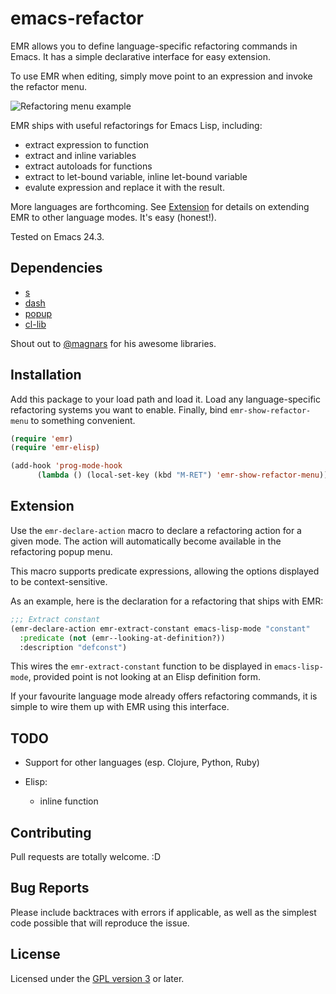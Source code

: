 # emacs-refactor
<!-- Travis builds are disabled until cassou/emacs updates to Emacs 24.3 -->
<!-- [![Build Status](https://travis-ci.org/chrisbarrett/emacs-refactor.png?branch=master)](https://travis-ci.org/chrisbarrett/emacs-refactor) -->

EMR allows you to define language-specific refactoring commands in Emacs. It has
a simple declarative interface for easy extension.

To use EMR when editing, simply move point to an expression and invoke the refactor menu.

![Refactoring menu example](https://raw.github.com/chrisbarrett/emacs-refactor/master/emr.png)

EMR ships with useful refactorings for Emacs Lisp, including:

* extract expression to function
* extract and inline variables
* extract autoloads for functions
* extract to let-bound variable, inline let-bound variable
* evalute expression and replace it with the result.

More languages are forthcoming. See
[Extension](https://github.com/chrisbarrett/emacs-refactor#extension) for
details on extending EMR to other language modes. It's easy (honest!).

Tested on Emacs 24.3.

## Dependencies

* [s](https://github.com/magnars/s.el)
* [dash](https://github.com/magnars/dash.el)
* [popup](https://github.com/auto-complete/popup-el)
* [cl-lib](https://github.com/emacsmirror/cl-lib)

Shout out to [@magnars](https://twitter.com/magnars) for his awesome libraries.

## Installation

Add this package to your load path and load it. Load any language-specific
refactoring systems you want to enable. Finally, bind `emr-show-refactor-menu`
to something convenient.

```lisp
(require 'emr)
(require 'emr-elisp)

(add-hook 'prog-mode-hook
      (lambda () (local-set-key (kbd "M-RET") 'emr-show-refactor-menu)))
```

## Extension

Use the `emr-declare-action` macro to declare a refactoring action for a given
mode. The action will automatically become available in the refactoring popup
menu.

This macro supports predicate expressions, allowing the options displayed to be
context-sensitive.

As an example, here is the declaration for a refactoring that ships with EMR:

```lisp
;;; Extract constant
(emr-declare-action emr-extract-constant emacs-lisp-mode "constant"
  :predicate (not (emr--looking-at-definition?))
  :description "defconst")
```

This wires the `emr-extract-constant` function to be displayed in
`emacs-lisp-mode`, provided point is not looking at an Elisp definition form.

If your favourite language mode already offers refactoring commands, it is
simple to wire them up with EMR using this interface.

## TODO

* Support for other languages (esp. Clojure, Python, Ruby)

* Elisp:
   * inline function

## Contributing

Pull requests are totally welcome. :D

## Bug Reports

Please include backtraces with errors if applicable, as well as the simplest
code possible that will reproduce the issue.

## License

Licensed under the [GPL version 3](http://www.gnu.org/licenses/) or later.
